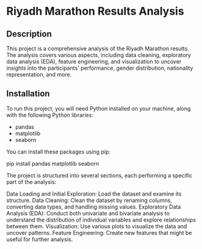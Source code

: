# Riyadh Marathon Results Analysis

## Description
This project is a comprehensive analysis of the Riyadh Marathon results. The analysis covers various aspects, including data cleaning, exploratory data analysis (EDA), feature engineering, and visualization to uncover insights into the participants' performance, gender distribution, nationality representation, and more.

## Installation
To run this project, you will need Python installed on your machine, along with the following Python libraries:
- pandas
- matplotlib
- seaborn

You can install these packages using pip:

pip install pandas matplotlib seaborn

The project is structured into several sections, each performing a specific part of the analysis:

Data Loading and Initial Exploration: Load the dataset and examine its structure.
Data Cleaning: Clean the dataset by renaming columns, converting data types, and handling missing values.
Exploratory Data Analysis (EDA): Conduct both univariate and bivariate analysis to understand the distribution of individual variables and explore relationships between them.
Visualization: Use various plots to visualize the data and uncover patterns.
Feature Engineering: Create new features that might be useful for further analysis.
